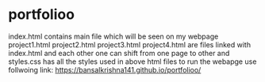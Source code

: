 # portfolioo
index.html contains main file which will be seen on my webpage 
project1.html project2.html project3.html project4.html are files linked with index.html and each other one can shift
from one page to other and styles.css has all the styles used in above html files 
to run the webapge use follwoing link:
https://bansalkrishna141.github.io/portfolioo/
